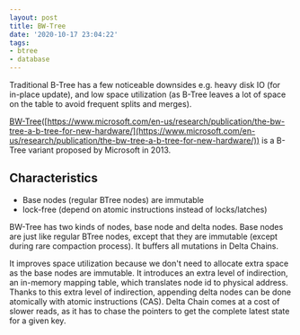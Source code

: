 ```yaml
---
layout: post
title: BW-Tree
date: '2020-10-17 23:04:22'
tags:
- btree
- database
---
```


Traditional B-Tree has a few noticeable downsides e.g. heavy disk IO (for in-place update), and low space utilization (as B-Tree leaves a lot of space on the table to avoid frequent splits and merges).

[BW-Tree](https://www.microsoft.com/en-us/research/publication/the-bw-tree-a-b-tree-for-new-hardware/)([https://www.microsoft.com/en-us/research/publication/the-bw-tree-a-b-tree-for-new-hardware/](https://www.microsoft.com/en-us/research/publication/the-bw-tree-a-b-tree-for-new-hardware/)) is a B-Tree variant proposed by Microsoft in 2013.

## Characteristics 

- Base nodes (regular BTree nodes) are immutable
- lock-free (depend on atomic instructions instead of locks/latches)

BW-Tree has two kinds of nodes, base node and delta nodes. Base nodes are just like regular BTree nodes, except that they are immutable (except during rare compaction process). It buffers all mutations in Delta Chains.

It improves space utilization because we don't need to allocate extra space as the base nodes are immutable. It introduces an extra level of indirection, an in-memory mapping table, which translates node id to physical address. Thanks to this extra level of indirection, appending delta nodes can be done atomically with atomic instructions (CAS). Delta Chain comes at a cost of slower reads, as it has to chase the pointers to get the complete latest state for a given key.

